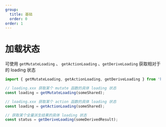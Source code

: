 ```yaml
---
group:
  title: 基础
  order: 0
order: 1
---
```


# 加载状态

可使用 `getMutateLoading` 、 `getActionLoading` 、`getDeriveLoading` 获取相对于的 loading 状态

```ts
import { getMutateLoading, getActionLoading, getDeriveLoading } from 'helux';

// loading.xxx 获取某个 mutate 函数的具体 loading 状态
const loading = getMutateLoading(someShared);

// loading.xxx 获取某个 action 函数的具体 loading 状态
const loading = getActionLoading(someShared);

// 获取某个全量派生结果的具体 loading 状态
const status = getDeriveLoading(someDerivedResult);
```
